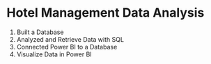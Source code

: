 # Hotel Management Data Analysis 

1. Built a Database
2. Analyzed and Retrieve Data with SQL
3. Connected Power BI to a Database
4. Visualize Data in Power BI 



